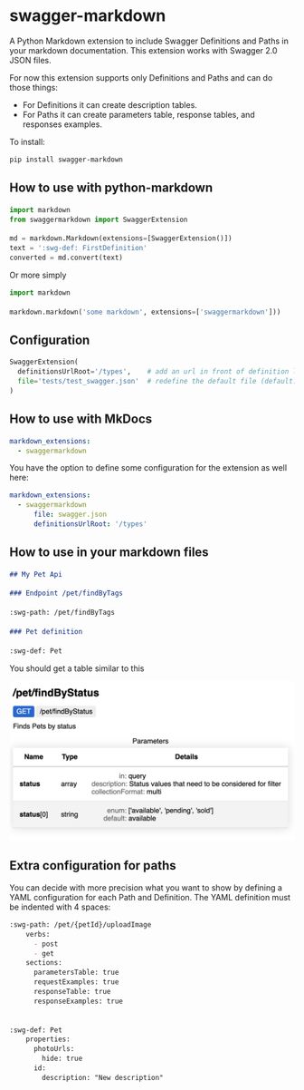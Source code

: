 # swagger-markdown

A Python Markdown extension to include Swagger Definitions and Paths in your markdown documentation.
This extension works with Swagger 2.0 JSON files.

For now this extension supports only Definitions and Paths and can do those things:

 * For Definitions it can create description tables.
 * For Paths it can create parameters table, response tables, and responses examples.


To install:

```bash
pip install swagger-markdown
```

## How to use with python-markdown

```python
import markdown
from swaggermarkdown import SwaggerExtension

md = markdown.Markdown(extensions=[SwaggerExtension()])
text = ':swg-def: FirstDefinition'
converted = md.convert(text)
```

Or more simply

```python
import markdown

markdown.markdown('some markdown', extensions=['swaggermarkdown']))
```

## Configuration

```python
SwaggerExtension(
  definitionsUrlRoot='/types',    # add an url in front of definition links (only if not present in current page)
  file='tests/test_swagger.json'  # redefine the default file (default: swagger.json)
)
```

## How to use with MkDocs

```yaml
markdown_extensions:
  - swaggermarkdown
```

You have the option to define some configuration for the extension as well here:

```yaml
markdown_extensions:
  - swaggermarkdown
      file: swagger.json
      definitionsUrlRoot: '/types'
```
## How to use in your markdown files

```markdown
## My Pet Api

### Endpoint /pet/findByTags

:swg-path: /pet/findByTags

### Pet definition

:swg-def: Pet
```

You should get a table similar to this

 <img src="https://raw.githubusercontent.com/batiste/swagger-markdown/main/swaggermarkdown.png" width="700">

## Extra configuration for paths

You can decide with more precision what you want to show by defining a YAML configuration
for each Path and Definition. The YAML definition must be indented with 4 spaces:

```markdown
:swg-path: /pet/{petId}/uploadImage
    verbs:
      - post
      - get
    sections:
      parametersTable: true
      requestExamples: true
      responseTable: true
      responseExamples: true


:swg-def: Pet
    properties:
      photoUrls:
        hide: true
      id:
        description: "New description"
```




